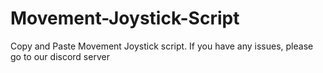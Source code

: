 # Movement-Joystick-Script
Copy and Paste Movement Joystick script. If you have any issues, please go to our discord server

